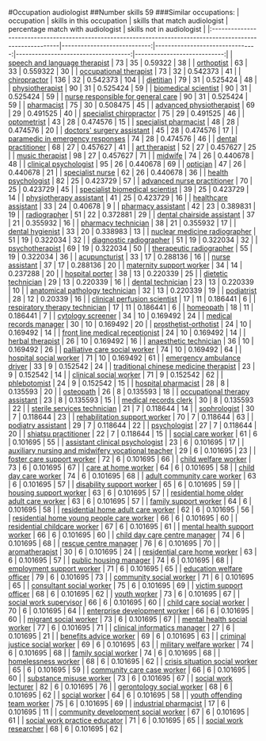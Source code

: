 #Occupation audiologist
##Number skills 59
###Similar occupations:
| occupation                                                                                                  |   skills in this occupation |   skills that match audiologist |   percentage match with audiologist |   skills not in audiologist |
|:------------------------------------------------------------------------------------------------------------|----------------------------:|--------------------------------:|------------------------------------:|----------------------------:|
| [speech and language therapist](speech_and_language_therapist.md)                                           |                          73 |                              35 |                            0.59322  |                          38 |
| [orthoptist](orthoptist.md)                                                                                 |                          63 |                              33 |                            0.559322 |                          30 |
| [occupational therapist](occupational_therapist.md)                                                         |                          73 |                              32 |                            0.542373 |                          41 |
| [chiropractor](chiropractor.md)                                                                             |                         136 |                              32 |                            0.542373 |                         104 |
| [dietitian](dietitian.md)                                                                                   |                          79 |                              31 |                            0.525424 |                          48 |
| [physiotherapist](physiotherapist.md)                                                                       |                          90 |                              31 |                            0.525424 |                          59 |
| [biomedical scientist](biomedical_scientist.md)                                                             |                          90 |                              31 |                            0.525424 |                          59 |
| [nurse responsible for general care](nurse_responsible_for_general_care.md)                                 |                          90 |                              31 |                            0.525424 |                          59 |
| [pharmacist](pharmacist.md)                                                                                 |                          75 |                              30 |                            0.508475 |                          45 |
| [advanced physiotherapist](advanced_physiotherapist.md)                                                     |                          69 |                              29 |                            0.491525 |                          40 |
| [specialist chiropractor](specialist_chiropractor.md)                                                       |                          75 |                              29 |                            0.491525 |                          46 |
| [optometrist](optometrist.md)                                                                               |                          43 |                              28 |                            0.474576 |                          15 |
| [specialist pharmacist](specialist_pharmacist.md)                                                           |                          48 |                              28 |                            0.474576 |                          20 |
| [doctors' surgery assistant](doctors'_surgery_assistant.md)                                                 |                          45 |                              28 |                            0.474576 |                          17 |
| [paramedic in emergency responses](paramedic_in_emergency_responses.md)                                     |                          74 |                              28 |                            0.474576 |                          46 |
| [dental practitioner](dental_practitioner.md)                                                               |                          68 |                              27 |                            0.457627 |                          41 |
| [art therapist](art_therapist.md)                                                                           |                          52 |                              27 |                            0.457627 |                          25 |
| [music therapist](music_therapist.md)                                                                       |                          98 |                              27 |                            0.457627 |                          71 |
| [midwife](midwife.md)                                                                                       |                          74 |                              26 |                            0.440678 |                          48 |
| [clinical psychologist](clinical_psychologist.md)                                                           |                          95 |                              26 |                            0.440678 |                          69 |
| [optician](optician.md)                                                                                     |                          47 |                              26 |                            0.440678 |                          21 |
| [specialist nurse](specialist_nurse.md)                                                                     |                          62 |                              26 |                            0.440678 |                          36 |
| [health psychologist](health_psychologist.md)                                                               |                          82 |                              25 |                            0.423729 |                          57 |
| [advanced nurse practitioner](advanced_nurse_practitioner.md)                                               |                          70 |                              25 |                            0.423729 |                          45 |
| [specialist biomedical scientist](specialist_biomedical_scientist.md)                                       |                          39 |                              25 |                            0.423729 |                          14 |
| [physiotherapy assistant](physiotherapy_assistant.md)                                                       |                          41 |                              25 |                            0.423729 |                          16 |
| [healthcare assistant](healthcare_assistant.md)                                                             |                          33 |                              24 |                            0.40678  |                           9 |
| [pharmacy assistant](pharmacy_assistant.md)                                                                 |                          42 |                              23 |                            0.389831 |                          19 |
| [radiographer](radiographer.md)                                                                             |                          51 |                              22 |                            0.372881 |                          29 |
| [dental chairside assistant](dental_chairside_assistant.md)                                                 |                          37 |                              21 |                            0.355932 |                          16 |
| [pharmacy technician](pharmacy_technician.md)                                                               |                          38 |                              21 |                            0.355932 |                          17 |
| [dental hygienist](dental_hygienist.md)                                                                     |                          33 |                              20 |                            0.338983 |                          13 |
| [nuclear medicine radiographer](nuclear_medicine_radiographer.md)                                           |                          51 |                              19 |                            0.322034 |                          32 |
| [diagnostic radiographer](diagnostic_radiographer.md)                                                       |                          51 |                              19 |                            0.322034 |                          32 |
| [psychotherapist](psychotherapist.md)                                                                       |                          69 |                              19 |                            0.322034 |                          50 |
| [therapeutic radiographer](therapeutic_radiographer.md)                                                     |                          55 |                              19 |                            0.322034 |                          36 |
| [acupuncturist](acupuncturist.md)                                                                           |                          33 |                              17 |                            0.288136 |                          16 |
| [nurse assistant](nurse_assistant.md)                                                                       |                          37 |                              17 |                            0.288136 |                          20 |
| [maternity support worker](maternity_support_worker.md)                                                     |                          34 |                              14 |                            0.237288 |                          20 |
| [hospital porter](hospital_porter.md)                                                                       |                          38 |                              13 |                            0.220339 |                          25 |
| [dietetic technician](dietetic_technician.md)                                                               |                          29 |                              13 |                            0.220339 |                          16 |
| [dental technician](dental_technician.md)                                                                   |                          23 |                              13 |                            0.220339 |                          10 |
| [anatomical pathology technician](anatomical_pathology_technician.md)                                       |                          32 |                              13 |                            0.220339 |                          19 |
| [podiatrist](podiatrist.md)                                                                                 |                          28 |                              12 |                            0.20339  |                          16 |
| [clinical perfusion scientist](clinical_perfusion_scientist.md)                                             |                          17 |                              11 |                            0.186441 |                           6 |
| [respiratory therapy technician](respiratory_therapy_technician.md)                                         |                          17 |                              11 |                            0.186441 |                           6 |
| [homeopath](homeopath.md)                                                                                   |                          18 |                              11 |                            0.186441 |                           7 |
| [cytology screener](cytology_screener.md)                                                                   |                          34 |                              10 |                            0.169492 |                          24 |
| [medical records manager](medical_records_manager.md)                                                       |                          30 |                              10 |                            0.169492 |                          20 |
| [prosthetist-orthotist](prosthetist-orthotist.md)                                                           |                          24 |                              10 |                            0.169492 |                          14 |
| [front line medical receptionist](front_line_medical_receptionist.md)                                       |                          24 |                              10 |                            0.169492 |                          14 |
| [herbal therapist](herbal_therapist.md)                                                                     |                          26 |                              10 |                            0.169492 |                          16 |
| [anaesthetic technician](anaesthetic_technician.md)                                                         |                          36 |                              10 |                            0.169492 |                          26 |
| [palliative care social worker](palliative_care_social_worker.md)                                           |                          74 |                              10 |                            0.169492 |                          64 |
| [hospital social worker](hospital_social_worker.md)                                                         |                          71 |                              10 |                            0.169492 |                          61 |
| [emergency ambulance driver](emergency_ambulance_driver.md)                                                 |                          33 |                               9 |                            0.152542 |                          24 |
| [traditional chinese medicine therapist](traditional_chinese_medicine_therapist.md)                         |                          23 |                               9 |                            0.152542 |                          14 |
| [clinical social worker](clinical_social_worker.md)                                                         |                          71 |                               9 |                            0.152542 |                          62 |
| [phlebotomist](phlebotomist.md)                                                                             |                          24 |                               9 |                            0.152542 |                          15 |
| [hospital pharmacist](hospital_pharmacist.md)                                                               |                          28 |                               8 |                            0.135593 |                          20 |
| [osteopath](osteopath.md)                                                                                   |                          26 |                               8 |                            0.135593 |                          18 |
| [occupational therapy assistant](occupational_therapy_assistant.md)                                         |                          23 |                               8 |                            0.135593 |                          15 |
| [medical records clerk](medical_records_clerk.md)                                                           |                          30 |                               8 |                            0.135593 |                          22 |
| [sterile services technician](sterile_services_technician.md)                                               |                          21 |                               7 |                            0.118644 |                          14 |
| [sophrologist](sophrologist.md)                                                                             |                          30 |                               7 |                            0.118644 |                          23 |
| [rehabilitation support worker](rehabilitation_support_worker.md)                                           |                          70 |                               7 |                            0.118644 |                          63 |
| [podiatry assistant](podiatry_assistant.md)                                                                 |                          29 |                               7 |                            0.118644 |                          22 |
| [psychologist](psychologist.md)                                                                             |                          27 |                               7 |                            0.118644 |                          20 |
| [shiatsu practitioner](shiatsu_practitioner.md)                                                             |                          22 |                               7 |                            0.118644 |                          15 |
| [social care worker](social_care_worker.md)                                                                 |                          61 |                               6 |                            0.101695 |                          55 |
| [assistant clinical psychologist](assistant_clinical_psychologist.md)                                       |                          23 |                               6 |                            0.101695 |                          17 |
| [auxiliary nursing and midwifery vocational teacher](auxiliary_nursing_and_midwifery_vocational_teacher.md) |                          29 |                               6 |                            0.101695 |                          23 |
| [foster care support worker](foster_care_support_worker.md)                                                 |                          72 |                               6 |                            0.101695 |                          66 |
| [child welfare worker](child_welfare_worker.md)                                                             |                          73 |                               6 |                            0.101695 |                          67 |
| [care at home worker](care_at_home_worker.md)                                                               |                          64 |                               6 |                            0.101695 |                          58 |
| [child day care worker](child_day_care_worker.md)                                                           |                          74 |                               6 |                            0.101695 |                          68 |
| [adult community care worker](adult_community_care_worker.md)                                               |                          63 |                               6 |                            0.101695 |                          57 |
| [disability support worker](disability_support_worker.md)                                                   |                          65 |                               6 |                            0.101695 |                          59 |
| [housing support worker](housing_support_worker.md)                                                         |                          63 |                               6 |                            0.101695 |                          57 |
| [residential home older adult care worker](residential_home_older_adult_care_worker.md)                     |                          63 |                               6 |                            0.101695 |                          57 |
| [family support worker](family_support_worker.md)                                                           |                          64 |                               6 |                            0.101695 |                          58 |
| [residential home adult care worker](residential_home_adult_care_worker.md)                                 |                          62 |                               6 |                            0.101695 |                          56 |
| [residential home young people care worker](residential_home_young_people_care_worker.md)                   |                          66 |                               6 |                            0.101695 |                          60 |
| [residential childcare worker](residential_childcare_worker.md)                                             |                          67 |                               6 |                            0.101695 |                          61 |
| [mental health support worker](mental_health_support_worker.md)                                             |                          66 |                               6 |                            0.101695 |                          60 |
| [child day care centre manager](child_day_care_centre_manager.md)                                           |                          74 |                               6 |                            0.101695 |                          68 |
| [rescue centre manager](rescue_centre_manager.md)                                                           |                          76 |                               6 |                            0.101695 |                          70 |
| [aromatherapist](aromatherapist.md)                                                                         |                          30 |                               6 |                            0.101695 |                          24 |
| [residential care home worker](residential_care_home_worker.md)                                             |                          63 |                               6 |                            0.101695 |                          57 |
| [public housing manager](public_housing_manager.md)                                                         |                          74 |                               6 |                            0.101695 |                          68 |
| [employment support worker](employment_support_worker.md)                                                   |                          71 |                               6 |                            0.101695 |                          65 |
| [education welfare officer](education_welfare_officer.md)                                                   |                          79 |                               6 |                            0.101695 |                          73 |
| [community social worker](community_social_worker.md)                                                       |                          71 |                               6 |                            0.101695 |                          65 |
| [consultant social worker](consultant_social_worker.md)                                                     |                          75 |                               6 |                            0.101695 |                          69 |
| [victim support officer](victim_support_officer.md)                                                         |                          68 |                               6 |                            0.101695 |                          62 |
| [youth worker](youth_worker.md)                                                                             |                          73 |                               6 |                            0.101695 |                          67 |
| [social work supervisor](social_work_supervisor.md)                                                         |                          66 |                               6 |                            0.101695 |                          60 |
| [child care social worker](child_care_social_worker.md)                                                     |                          70 |                               6 |                            0.101695 |                          64 |
| [enterprise development worker](enterprise_development_worker.md)                                           |                          66 |                               6 |                            0.101695 |                          60 |
| [migrant social worker](migrant_social_worker.md)                                                           |                          73 |                               6 |                            0.101695 |                          67 |
| [mental health social worker](mental_health_social_worker.md)                                               |                          77 |                               6 |                            0.101695 |                          71 |
| [clinical informatics manager](clinical_informatics_manager.md)                                             |                          27 |                               6 |                            0.101695 |                          21 |
| [benefits advice worker](benefits_advice_worker.md)                                                         |                          69 |                               6 |                            0.101695 |                          63 |
| [criminal justice social worker](criminal_justice_social_worker.md)                                         |                          69 |                               6 |                            0.101695 |                          63 |
| [military welfare worker](military_welfare_worker.md)                                                       |                          74 |                               6 |                            0.101695 |                          68 |
| [family social worker](family_social_worker.md)                                                             |                          74 |                               6 |                            0.101695 |                          68 |
| [homelessness worker](homelessness_worker.md)                                                               |                          68 |                               6 |                            0.101695 |                          62 |
| [crisis situation social worker](crisis_situation_social_worker.md)                                         |                          65 |                               6 |                            0.101695 |                          59 |
| [community care case worker](community_care_case_worker.md)                                                 |                          66 |                               6 |                            0.101695 |                          60 |
| [substance misuse worker](substance_misuse_worker.md)                                                       |                          73 |                               6 |                            0.101695 |                          67 |
| [social work lecturer](social_work_lecturer.md)                                                             |                          82 |                               6 |                            0.101695 |                          76 |
| [gerontology social worker](gerontology_social_worker.md)                                                   |                          68 |                               6 |                            0.101695 |                          62 |
| [social worker](social_worker.md)                                                                           |                          64 |                               6 |                            0.101695 |                          58 |
| [youth offending team worker](youth_offending_team_worker.md)                                               |                          75 |                               6 |                            0.101695 |                          69 |
| [industrial pharmacist](industrial_pharmacist.md)                                                           |                          17 |                               6 |                            0.101695 |                          11 |
| [community development social worker](community_development_social_worker.md)                               |                          67 |                               6 |                            0.101695 |                          61 |
| [social work practice educator](social_work_practice_educator.md)                                           |                          71 |                               6 |                            0.101695 |                          65 |
| [social work researcher](social_work_researcher.md)                                                         |                          68 |                               6 |                            0.101695 |                          62 |
